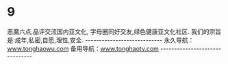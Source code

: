 # 9
恶魔六点,品评交流国内亚文化, 字母圈同好交友,绿色健康亚文化社区. 我们的宗旨是:成年,私密,自愿,理性,安全.  ---------------------------- 永久导航：www.tonghaowu.com  备用导航：www.tonghaotv.com -------------------------------
